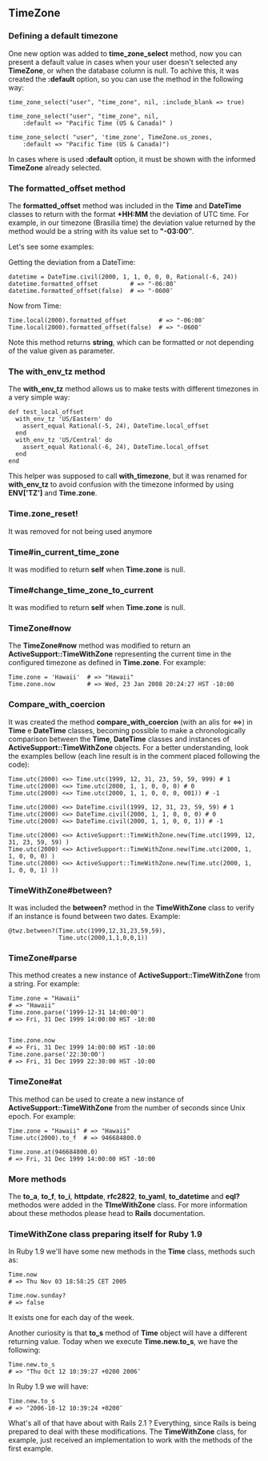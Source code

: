 ## TimeZone

### Defining a default timezone

One new option was added to **time\_zone\_select** method, now you can present a default value in cases when your user doesn't  selected any **TimeZone**, or when the database column is null. To achive this, it was created the **:default** option, so you can use the method in the following way:

	time_zone_select("user", "time_zone", nil, :include_blank => true)
	
	time_zone_select("user", "time_zone", nil, 
		:default => "Pacific Time (US & Canada)" )
	
	time_zone_select( "user", 'time_zone', TimeZone.us_zones, 
		:default => "Pacific Time (US & Canada)")

In cases where is used **:default** option, it must be shown with the informed **TimeZone** already selected.

### The formatted_offset method

The **formatted\_offset** method was included in the **Time** and **DateTime** classes to return with the format **+HH:MM** the deviation of UTC time. For example, in our timezone (Brasilia time) the deviation value returned by the method would be a string with its value set to **"-03:00″**.

Let's see some examples:

Getting the deviation from a DateTime:

	datetime = DateTime.civil(2000, 1, 1, 0, 0, 0, Rational(-6, 24))
	datetime.formatted_offset         # => "-06:00″
	datetime.formatted_offset(false)  # => "-0600″

Now from Time:

	Time.local(2000).formatted_offset         # => "-06:00″
	Time.local(2000).formatted_offset(false)  # => "-0600″

Note this method returns **string**, which can be formatted or not depending of the value given as parameter.

### The with\_env\_tz method

The **with\_env\_tz** method allows us to make tests with different timezones in a very simple way:

	def test_local_offset
	  with_env_tz 'US/Eastern' do
	    assert_equal Rational(-5, 24), DateTime.local_offset
	  end
	  with_env_tz 'US/Central' do
	    assert_equal Rational(-6, 24), DateTime.local_offset
	  end
	end

This helper was supposed to call **with\_timezone**, but it was renamed for **with\_env\_tz** to avoid confusion with the timezone informed by using **ENV['TZ']** and **Time.zone**.

### Time.zone_reset!

It was removed for not being used anymore

### Time#in\_current\_time\_zone

It was modified to return **self** when **Time.zone** is null. 

### Time#change\_time\_zone\_to\_current

It was modified to return **self** when **Time.zone** is null. 

### TimeZone#now

The **TimeZone#now** method was modified to return an **ActiveSupport::TimeWithZone** representing the current time in the configured timezone as defined in **Time.zone**. For example:

	Time.zone = 'Hawaii'  # => "Hawaii"
	Time.zone.now         # => Wed, 23 Jan 2008 20:24:27 HST -10:00

### Compare\_with\_coercion
	
It was created the method **compare\_with\_coercion** (with an alis for <=>) in **Time** e **DateTime** classes, becoming possible to make a chronologically comparison between the **Time**, **DateTime** classes and instances of  **ActiveSupport::TimeWithZone** objects. For a better understanding, look the examples bellow (each line result is in the comment placed following the code):

	Time.utc(2000) <=> Time.utc(1999, 12, 31, 23, 59, 59, 999) # 1
	Time.utc(2000) <=> Time.utc(2000, 1, 1, 0, 0, 0) # 0
	Time.utc(2000) <=> Time.utc(2000, 1, 1, 0, 0, 0, 001)) # -1

	Time.utc(2000) <=> DateTime.civil(1999, 12, 31, 23, 59, 59) # 1
	Time.utc(2000) <=> DateTime.civil(2000, 1, 1, 0, 0, 0) # 0
	Time.utc(2000) <=> DateTime.civil(2000, 1, 1, 0, 0, 1)) # -1

	Time.utc(2000) <=> ActiveSupport::TimeWithZone.new(Time.utc(1999, 12, 31, 23, 59, 59) )
	Time.utc(2000) <=> ActiveSupport::TimeWithZone.new(Time.utc(2000, 1, 1, 0, 0, 0) )
	Time.utc(2000) <=> ActiveSupport::TimeWithZone.new(Time.utc(2000, 1, 1, 0, 0, 1) ))

### TimeWithZone#between?

It was included the **between?** method in the **TimeWithZone** class to verify if an instance is found between two dates. Example:

	@twz.between?(Time.utc(1999,12,31,23,59,59),
	              Time.utc(2000,1,1,0,0,1))
	
### TimeZone#parse
	
This method creates a new instance of **ActiveSupport::TimeWithZone** from a string. For example:

	Time.zone = "Hawaii"
	# => "Hawaii"
	Time.zone.parse('1999-12-31 14:00:00')
	# => Fri, 31 Dec 1999 14:00:00 HST -10:00


	Time.zone.now
	# => Fri, 31 Dec 1999 14:00:00 HST -10:00
	Time.zone.parse('22:30:00')
	# => Fri, 31 Dec 1999 22:30:00 HST -10:00

### TimeZone#at

This method can be used to create a new instance of **ActiveSupport::TimeWithZone** from the number of seconds since Unix epoch. For example:

	Time.zone = "Hawaii" # => "Hawaii"
	Time.utc(2000).to_f  # => 946684800.0

	Time.zone.at(946684800.0)
	# => Fri, 31 Dec 1999 14:00:00 HST -10:00

### More methods

The **to\_a**, **to\_f**, **to\_i**, **httpdate**, **rfc2822**, **to\_yaml**, **to\_datetime** and **eql?** methodos were added in the **TImeWithZone** class. For more information about these methodos please head to **Rails** documentation.

### TimeWithZone class preparing itself for Ruby 1.9

In Ruby 1.9 we'll have some new methods in the **Time** class, methods such as:

	Time.now
	# => Thu Nov 03 18:58:25 CET 2005

	Time.now.sunday?
	# => false

It exists one for each day of the week.

Another curiosity is that **to\_s** method of **Time** object will have a different returning value. Today when we execute **Time.new.to\_s**, we have the following:

	Time.new.to_s
	# => "Thu Oct 12 10:39:27 +0200 2006″

In Ruby 1.9 we will have:

	Time.new.to_s
	# => "2006-10-12 10:39:24 +0200″

What's all of that have about with Rails 2.1 ? Everything, since Rails is being prepared to deal with these modifications. The **TimeWithZone** class, for example, just received an implementation to work with the methods of the first example.
